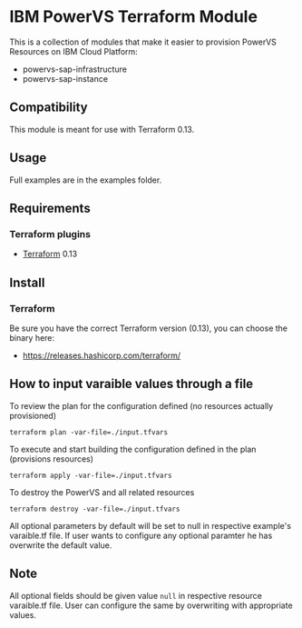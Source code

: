 # IBM PowerVS Terraform Module

This is a collection of modules that make it easier to provision PowerVS Resources on IBM Cloud Platform:

* powervs-sap-infrastructure
* powervs-sap-instance


## Compatibility

This module is meant for use with Terraform 0.13.

## Usage

Full examples are in the examples folder.

## Requirements

### Terraform plugins

- [Terraform](https://www.terraform.io/downloads.html) 0.13
## Install

### Terraform

Be sure you have the correct Terraform version (0.13), you can choose the binary here:
- https://releases.hashicorp.com/terraform/

## How to input varaible values through a file

To review the plan for the configuration defined (no resources actually provisioned)

`terraform plan -var-file=./input.tfvars`

To execute and start building the configuration defined in the plan (provisions resources)

`terraform apply -var-file=./input.tfvars`

To destroy the PowerVS and all related resources

`terraform destroy -var-file=./input.tfvars`

All optional parameters by default will be set to null in respective example's varaible.tf file. If user wants to configure any optional paramter he has overwrite the default value.

## Note

All optional fields should be given value `null` in respective resource varaible.tf file. User can configure the same by overwriting with appropriate values.
